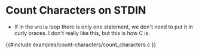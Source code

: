 # Count Characters on STDIN

* If in the `while` loop there is only one statement, we don't need to put it in curly braces. I don't really like this, but this is how C is.

{{#include examples/count-characters/count_characters.c }}

